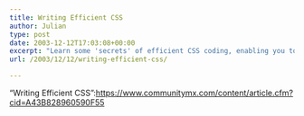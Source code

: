 ```yaml
---
title: Writing Efficient CSS
author: Julian
type: post
date: 2003-12-12T17:03:08+00:00
excerpt: "Learn some 'secrets' of efficient CSS coding, enabling you to pare that style sheet right down to the bare bones..."
url: /2003/12/12/writing-efficient-css/

---
```

&#8220;Writing Efficient CSS&#8221;:https://www.communitymx.com/content/article.cfm?cid=A43B828960590F55